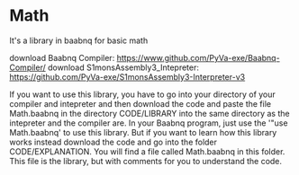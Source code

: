 # Math
 It's a library in baabnq for basic math

download Baabnq Compiler: https://www.github.com/PyVa-exe/Baabnq-Compiler/
download S1monsAssembly3_Intepreter: https://github.com/PyVa-exe/S1monsAssembly3-Interpreter-v3

If you want to use this library, you have to go into your directory of your compiler and intepreter and
then download the code and paste the file Math.baabnq in the directory CODE/LIBRARY into the same directory as the intepreter
and the compiler are. In your Baabnq program, just use the '"use Math.baabnq' to use this library.
But if you want to learn how this library works instead download the code and go into the folder CODE/EXPLANATION. 
You will find a file called Math.baabnq in this folder. This file is the library, but with comments for you to 
understand the code.
